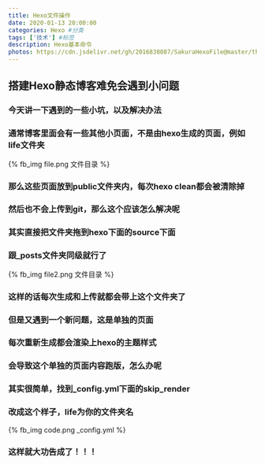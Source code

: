 ```yaml
---
title: Hexo文件操作
date: 2020-01-13 20:00:00
categories: Hexo #分类
tags: ['技术'] #标签
description: Hexo基本命令
photos: https://cdn.jsdelivr.net/gh/2016838087/SakuraHexoFile@master/themes/images/bg.jpg #背景图
---
```


## 搭建Hexo静态博客难免会遇到小问题
<!--more-->

### 今天讲一下遇到的一些小坑，以及解决办法

### 通常博客里面会有一些其他小页面，不是由hexo生成的页面，例如life文件夹
{% fb_img file.png 文件目录 %}
### 那么这些页面放到public文件夹内，每次hexo clean都会被清除掉

### 然后也不会上传到git，那么这个应该怎么解决呢

### 其实直接把文件夹拖到hexo下面的source下面

### 跟_posts文件夹同级就行了
{% fb_img file2.png 文件目录 %}
### 这样的话每次生成和上传就都会带上这个文件夹了

### 但是又遇到一个新问题，这是单独的页面

### 每次重新生成都会渲染上hexo的主题样式

### 会导致这个单独的页面内容跑版，怎么办呢

### 其实很简单，找到_config.yml下面的skip_render

### 改成这个样子，life为你的文件夹名

{% fb_img code.png _config.yml %}
### 这样就大功告成了！！！
